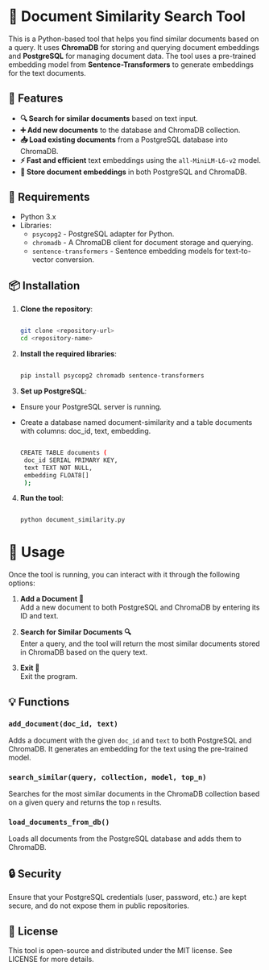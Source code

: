 # 📄 Document Similarity Search Tool

This is a Python-based tool that helps you find similar documents based on a query. It uses **ChromaDB** for storing and querying document embeddings and **PostgreSQL** for managing document data. The tool uses a pre-trained embedding model from **Sentence-Transformers** to generate embeddings for the text documents.

## 🚀 Features

- **🔍 Search for similar documents** based on text input.
- **➕ Add new documents** to the database and ChromaDB collection.
- **📥 Load existing documents** from a PostgreSQL database into ChromaDB.
- **⚡ Fast and efficient** text embeddings using the `all-MiniLM-L6-v2` model.
- **🔄 Store document embeddings** in both PostgreSQL and ChromaDB.

## 🧰 Requirements

- Python 3.x
- Libraries:
  - `psycopg2` - PostgreSQL adapter for Python.
  - `chromadb` - A ChromaDB client for document storage and querying.
  - `sentence-transformers` - Sentence embedding models for text-to-vector conversion.

## 📦 Installation

1. **Clone the repository**:
   ```bash
   
   git clone <repository-url>
   cd <repository-name>

2. **Install the required libraries**:
   ```bash
   
   pip install psycopg2 chromadb sentence-transformers

3. **Set up PostgreSQL**:
 - Ensure your PostgreSQL server is running.
 - Create a database named document-similarity and a table documents with columns: doc_id, text, embedding.

   ```bash
   
   CREATE TABLE documents (
    doc_id SERIAL PRIMARY KEY,
    text TEXT NOT NULL,
    embedding FLOAT8[]
    );

 4. **Run the tool**:
    ```bash
    
    python document_similarity.py

# 🔧 Usage

Once the tool is running, you can interact with it through the following options:

1. **Add a Document 📑**  
   Add a new document to both PostgreSQL and ChromaDB by entering its ID and text.

2. **Search for Similar Documents 🔍**  
   Enter a query, and the tool will return the most similar documents stored in ChromaDB based on the query text.

3. **Exit 🚪**  
   Exit the program.

## 💡 Functions

### `add_document(doc_id, text)`
Adds a document with the given `doc_id` and `text` to both PostgreSQL and ChromaDB. It generates an embedding for the text using the pre-trained model.

### `search_similar(query, collection, model, top_n)`
Searches for the most similar documents in the ChromaDB collection based on a given query and returns the top `n` results.

### `load_documents_from_db()`
Loads all documents from the PostgreSQL database and adds them to ChromaDB.

## 🔒 Security

Ensure that your PostgreSQL credentials (user, password, etc.) are kept secure, and do not expose them in public repositories.

## 📝 License

This tool is open-source and distributed under the MIT license. See LICENSE for more details.
